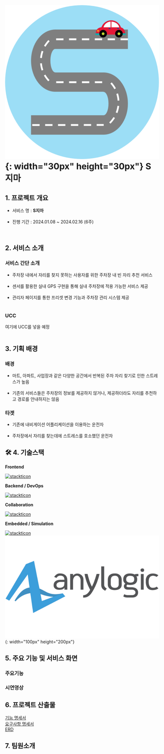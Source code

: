 # ![로고](./로고.png){: width="30px" height="30px"} S지마

## 1. 프로젝트 개요

- 서비스 명 : **S지마**
  <br/>
  <br/>
- 진행 기간 : 2024.01.08 ~ 2024.02.16 (6주)

<br/>

## 2. 서비스 소개

### 서비스 간단 소개

- 주차장 내에서 자리를 찾지 못하는 사용자를 위한 주차장 내 빈 자리 추천 서비스
  <br/>
  <br/>
- 센서를 활용한 실내 GPS 구현을 통해 실내 주차장에 적용 가능한 서비스 제공
  <br/>
  <br/>
- 관리자 페이지를 통한 프리셋 변경 기능과 주차장 관리 시스템 제공
  <br/>
  <br/>

### UCC

여기에 UCC를 넣을 예정
<br/>
<br/>

## 3. 기획 배경

### 배경

- 마트, 아파트, 사업장과 같은 다양한 공간에서 반복된 주차 자리 찾기로 인한 스트레스가 높음
  <br/>
  <br/>
- 기존의 서비스들은 주차장의 정보를 제공하지 않거나, 제공하더라도 자리를 추천하고 경로를 안내하지는 않음

### 타겟

- 기존에 내비게이션 어플리케이션을 이용하는 운전자
  <br/>
  <br/>
- 주차장에서 자리를 찾는데에 스트레스를 호소했던 운전자

## 🛠 4. 기술스택

**Frontend**

[![stackticon](https://firebasestorage.googleapis.com/v0/b/stackticon-81399.appspot.com/o/images%2F1707975907299?alt=media&token=25d47ece-8b95-4bf3-8d22-4d8f3884a4b3)](https://github.com/msdio/stackticon)

**Backend / DevOps**

[![stackticon](https://firebasestorage.googleapis.com/v0/b/stackticon-81399.appspot.com/o/images%2F1707975384097?alt=media&token=9bdf216f-3f16-41c5-89c4-f8d22f84028b)](https://github.com/msdio/stackticon)
<br/>

**Collaboration**

[![stackticon](https://firebasestorage.googleapis.com/v0/b/stackticon-81399.appspot.com/o/images%2F1707975450873?alt=media&token=ca491ae6-5b3a-4e75-98d8-478c66494392)](https://github.com/msdio/stackticon)

**Embedded / Simulation**

[![stackticon](https://firebasestorage.googleapis.com/v0/b/stackticon-81399.appspot.com/o/images%2F1707975598617?alt=media&token=fe70fb21-b626-43cc-9975-8724e30956ff)](https://github.com/msdio/stackticon)
![애니로직로고](image.png){: width="100px" height="200px"}

## 5. 주요 기능 및 서비스 화면

### 주요기능

### 시연영상

## 6. 프로젝트 산출물

[기능 명세서](https://evergreen-leopon-157.notion.site/fc07268eb9214db8aa48eca10b398ce2?v=5e438d4588d34080b0b35ff7e628083a&pvs=4)
<br/>
[요구사항 명세서](https://evergreen-leopon-157.notion.site/7a42a6fd22c54a7f9858dfbc5798f1df?v=0a5b61f4d5834201812657ddf14abd0b&pvs=4)
<br/>
[ERD](https://evergreen-leopon-157.notion.site/ERD-74cfe8c004774275ac930393dcfc358f?pvs=4)
<br/>

## 7. 팀원소개

```

```
